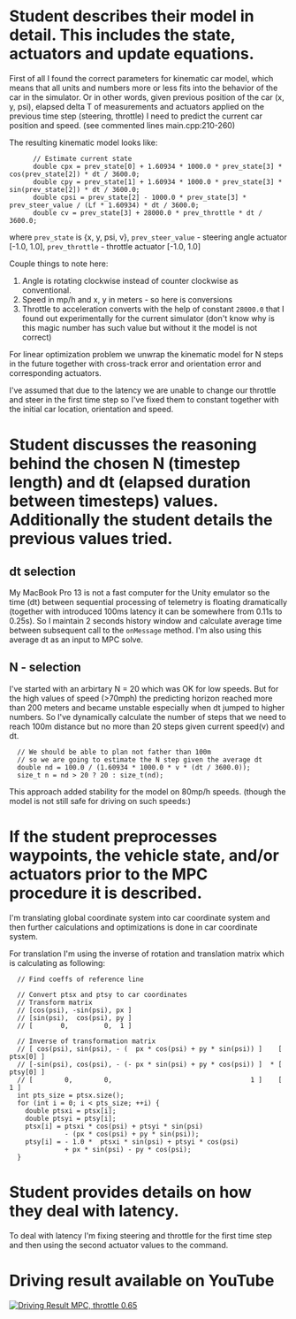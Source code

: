 # Student describes their model in detail. This includes the state, actuators and update equations.

First of all I found the correct parameters for kinematic car model, which means that all units and numbers more or less fits into the behavior of the car in the simulator. Or in other words, given previous position of the car (x, y, psi), elapsed delta T of measurements and actuators applied on the previous time step (steering, throttle) I need to predict the current car position and speed. (see commented lines main.cpp:210-260)

The resulting kinematic model looks like:

```apple js
      // Estimate current state
      double cpx = prev_state[0] + 1.60934 * 1000.0 * prev_state[3] * cos(prev_state[2]) * dt / 3600.0;
      double cpy = prev_state[1] + 1.60934 * 1000.0 * prev_state[3] * sin(prev_state[2]) * dt / 3600.0;
      double cpsi = prev_state[2] - 1000.0 * prev_state[3] * prev_steer_value / (Lf * 1.60934) * dt / 3600.0;
      double cv = prev_state[3] + 28000.0 * prev_throttle * dt / 3600.0;
```

where `prev_state` is {x, y, psi, v}, `prev_steer_value` - steering angle actuator [-1.0, 1.0], `prev_throttle` - throttle actuator [-1.0, 1.0]  

Couple things to note here:
1) Angle is rotating clockwise instead of counter clockwise as conventional.
2) Speed in mp/h and x, y in meters - so here is conversions
3) Throttle to acceleration converts with the help of constant `28000.0` that I found out experimentally for the current simulator (don't know why is this magic number has such value but without it the model is not correct) 

For linear optimization problem we unwrap the kinematic model for N steps in the future together with cross-track error and orientation error and corresponding actuators.
 
I've assumed that due to the latency we are unable to change our throttle and steer in the first time step so I've fixed them to constant together with the initial car location, orientation and speed.

# Student discusses the reasoning behind the chosen N (timestep length) and dt (elapsed duration between timesteps) values. Additionally the student details the previous values tried.

## dt selection

My MacBook Pro 13 is not a fast computer for the Unity emulator so the time (dt) between sequential processing of telemetry is floating dramatically (together with introduced 100ms latency it can be somewhere from 0.11s to 0.25s). So I maintain 2 seconds history window and calculate average time between subsequent call to the `onMessage` method. I'm also using this average dt as an input to MPC solve.
   
## N - selection

I've started with an arbirtary N = 20 which was OK for low speeds. But for the high values of speed (>70mph) the predicting horizon reached more than 200 meters and became unstable especially when dt jumped to higher numbers. So I've dynamically calculate the number of steps that we need to reach 100m distance but no more than 20 steps given current speed(v) and dt.
  
```
  // We should be able to plan not father than 100m
  // so we are going to estimate the N step given the average dt
  double nd = 100.0 / (1.60934 * 1000.0 * v * (dt / 3600.0));
  size_t n = nd > 20 ? 20 : size_t(nd);
```

This approach added stability for the model on 80mp/h speeds. (though the model is not still safe for driving on such speeds:)

# If the student preprocesses waypoints, the vehicle state, and/or actuators prior to the MPC procedure it is described.

I'm translating global coordinate system into car coordinate system and then further calculations and optimizations is done in car coordinate system.
 
For translation I'm using the inverse of rotation and translation matrix which is calculating as following:

```
  // Find coeffs of reference line

  // Convert ptsx and ptsy to car coordinates
  // Transform matrix
  // [cos(psi), -sin(psi), px ]
  // [sin(psi),  cos(psi), py ]
  // [       0,         0,  1 ]

  // Inverse of transformation matrix
  // [ cos(psi), sin(psi), - (  px * cos(psi) + py * sin(psi)) ]    [ ptsx[0] ]
  // [-sin(psi), cos(psi), - (- px * sin(psi) + py * cos(psi)) ]  * [ ptsy[0] ]
  // [        0,        0,                                   1 ]    [       1 ]
  int pts_size = ptsx.size();
  for (int i = 0; i < pts_size; ++i) {
    double ptsxi = ptsx[i];
    double ptsyi = ptsy[i];
    ptsx[i] = ptsxi * cos(psi) + ptsyi * sin(psi)
              - (px * cos(psi) + py * sin(psi));
    ptsy[i] = - 1.0 *  ptsxi * sin(psi) + ptsyi * cos(psi)
              + px * sin(psi) - py * cos(psi);
  }

```

# Student provides details on how they deal with latency.

To deal with latency I'm fixing steering and throttle for the first time step and then using the second actuator values to the command. 

# Driving result available on YouTube

[![Driving Result MPC, throttle 0.65](https://img.youtube.com/vi/4ZvbeG0sU2E/0.jpg)](https://youtu.be/4ZvbeG0sU2E)


